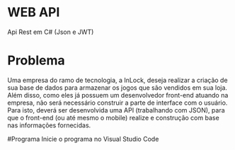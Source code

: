 # WEB API
Api Rest em C# (Json e JWT)


# Problema

Uma empresa do ramo de tecnologia, a InLock, deseja realizar a criação de sua base de
dados para armazenar os jogos que são vendidos em sua loja. Além disso, como eles já possuem
um desenvolvedor front-end atuando na empresa, não será necessário construir a parte de
interface com o usuário. Para isto, deverá ser desenvolvida uma API (trabalhando com JSON),
para que o front-end (ou até mesmo o mobile) realize e construção com base nas informações
fornecidas.

#Programa
Inicie o programa no Visual Studio Code

